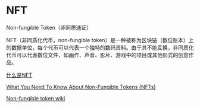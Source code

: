 # NFT

Non-fungible Token（非同质通证）

NFT（非同质化代币，non-fungible token）是一种被称为区块链（数位账本）上的数据单位，每个代币可以代表一个独特的数码资料。由于其不能互换，非同质化代币可以代表数位文件，如画作、声音、影片、游戏中的项目或其他形式的创意作品。







[什么是NFT](https://zhuanlan.zhihu.com/p/365263479)

[What You Need To Know About Non-Fungible Tokens (NFTs)](https://www.forbes.com/advisor/investing/nft-non-fungible-token/)

[Non-fungible token wiki](https://en.wikipedia.org/wiki/Non-fungible_token)



